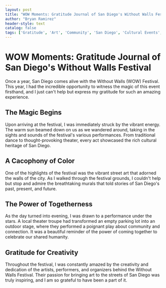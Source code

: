 ```yaml
---
layout: post
title: "WOW Moments: Gratitude Journal of San Diego's Without Walls Festival"
author: "Bryan Ramirez"
header-style: text
catalog: false
tags: ['Gratitude', 'Art', 'Community', 'San Diego', 'Cultural Events', 'Without Walls Festival']
---
```


# WOW Moments: Gratitude Journal of San Diego's Without Walls Festival

Once a year, San Diego comes alive with the Without Walls (WOW) Festival. This year, I had the incredible opportunity to witness the magic of this event firsthand, and I just can't help but express my gratitude for such an amazing experience.

## The Magic Begins
Upon arriving at the festival, I was immediately struck by the vibrant energy. The warm sun beamed down on us as we wandered around, taking in the sights and sounds of the festival's various performances. From traditional dance to thought-provoking theater, every act showcased the rich cultural heritage of San Diego.

## A Cacophony of Color
One of the highlights of the festival was the vibrant street art that adorned the walls of the city. As I walked through the festival grounds, I couldn't help but stop and admire the breathtaking murals that told stories of San Diego's past, present, and future.

## The Power of Togetherness
As the day turned into evening, I was drawn to a performance under the stars. A local theater troupe had transformed an empty parking lot into an outdoor stage, where they performed a poignant play about community and connection. It was a beautiful reminder of the power of coming together to celebrate our shared humanity.

## Gratitude for Creativity
Throughout the festival, I was constantly amazed by the creativity and dedication of the artists, performers, and organizers behind the Without Walls Festival. Their passion for bringing art to the streets of San Diego was truly inspiring, and I am so grateful to have been a part of it.